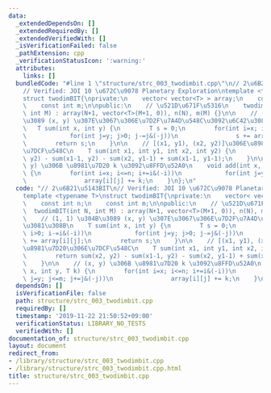 ```yaml
---
data:
  _extendedDependsOn: []
  _extendedRequiredBy: []
  _extendedVerifiedWith: []
  _isVerificationFailed: false
  _pathExtension: cpp
  _verificationStatusIcon: ':warning:'
  attributes:
    links: []
  bundledCode: "#line 1 \"structure/strc_003_twodimbit.cpp\"\n// 2\u6B21\u5143BIT\n\
    // Verified: JOI 10 \u672C\u9078 Planetary Exploration\ntemplate <typename T>\n\
    struct twodimBIT{\nprivate:\n    vector< vector<T> > array;\n    const int n;\n\
    \    const int m;\n\npublic:\n    // \u521D\u671F\u5316\n    twodimBIT(int N,\
    \ int M) : array(N+1, vector<T>(M+1, 0)), n(N), m(M) {}\n\n    // (1, 1) \u304B\
    \u3089 (x, y) \u307E\u3067\u306E\u7D2F\u7A4D\u548C\u3092\u6C42\u3081\u308B\n \
    \   T sum(int x, int y) {\n        T s = 0;\n        for(int i=x; i>0; i-=i&(-i))\n\
    \            for(int j=y; j>0; j-=j&(-j))\n                s += array[i][j];\n\
    \        return s;\n    }\n\n    // [(x1, y1), (x2, y2)]\u306E\u8981\u7D20\u306E\
    \u7DCF\u548C\n    T sum(int x1, int y1, int x2, int y2) {\n        return sum(x2,\
    \ y2) - sum(x1-1, y2) - sum(x2, y1-1) + sum(x1-1, y1-1);\n    }\n\n    // (x,\
    \ y) \u306B \u8981\u7D20 k \u3092\u8FFD\u52A0\n    void add(int x, int y, T k)\
    \ {\n        for(int i=x; i<=n; i+=i&(-i))\n            for(int j=y; j<=m; j+=j&(-j))\n\
    \                array[i][j] += k;\n    }\n};\n"
  code: "// 2\u6B21\u5143BIT\n// Verified: JOI 10 \u672C\u9078 Planetary Exploration\n\
    template <typename T>\nstruct twodimBIT{\nprivate:\n    vector< vector<T> > array;\n\
    \    const int n;\n    const int m;\n\npublic:\n    // \u521D\u671F\u5316\n  \
    \  twodimBIT(int N, int M) : array(N+1, vector<T>(M+1, 0)), n(N), m(M) {}\n\n\
    \    // (1, 1) \u304B\u3089 (x, y) \u307E\u3067\u306E\u7D2F\u7A4D\u548C\u3092\u6C42\
    \u3081\u308B\n    T sum(int x, int y) {\n        T s = 0;\n        for(int i=x;\
    \ i>0; i-=i&(-i))\n            for(int j=y; j>0; j-=j&(-j))\n                s\
    \ += array[i][j];\n        return s;\n    }\n\n    // [(x1, y1), (x2, y2)]\u306E\
    \u8981\u7D20\u306E\u7DCF\u548C\n    T sum(int x1, int y1, int x2, int y2) {\n\
    \        return sum(x2, y2) - sum(x1-1, y2) - sum(x2, y1-1) + sum(x1-1, y1-1);\n\
    \    }\n\n    // (x, y) \u306B \u8981\u7D20 k \u3092\u8FFD\u52A0\n    void add(int\
    \ x, int y, T k) {\n        for(int i=x; i<=n; i+=i&(-i))\n            for(int\
    \ j=y; j<=m; j+=j&(-j))\n                array[i][j] += k;\n    }\n};\n"
  dependsOn: []
  isVerificationFile: false
  path: structure/strc_003_twodimbit.cpp
  requiredBy: []
  timestamp: '2019-11-22 21:50:52+09:00'
  verificationStatus: LIBRARY_NO_TESTS
  verifiedWith: []
documentation_of: structure/strc_003_twodimbit.cpp
layout: document
redirect_from:
- /library/structure/strc_003_twodimbit.cpp
- /library/structure/strc_003_twodimbit.cpp.html
title: structure/strc_003_twodimbit.cpp
---
```

